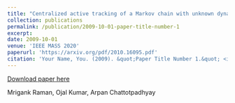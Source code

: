```yaml
---
title: "Centralized active tracking of a Markov chain with unknown dynamics"
collection: publications
permalink: /publication/2009-10-01-paper-title-number-1
excerpt:
date: 2009-10-01
venue: 'IEEE MASS 2020'
paperurl: 'https://arxiv.org/pdf/2010.16095.pdf'
citation: 'Your Name, You. (2009). &quot;Paper Title Number 1.&quot; <i>Journal 1</i>. 1(1).'
---
```

[Download paper here](http://zuluzazu.github.io/files/paper1.pdf)

Mrigank Raman, Ojal Kumar, Arpan Chattotpadhyay
